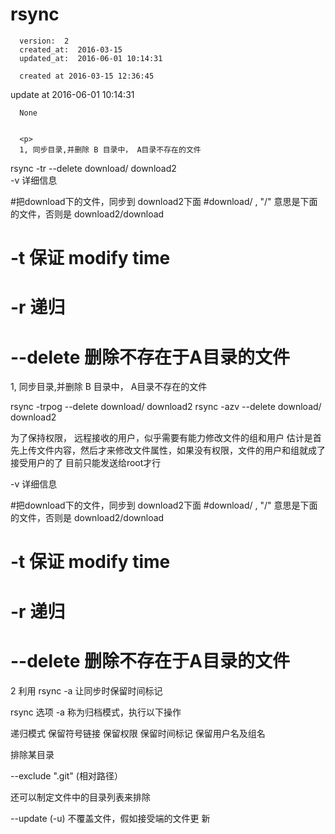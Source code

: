 
  # rsync

      version:  2
      created_at:  2016-03-15
      updated_at:  2016-06-01 10:14:31

      created at 2016-03-15 12:36:45 
update at 2016-06-01 10:14:31


      None


      <p>
      1, 同步目录,并删除 B 目录中， A目录不存在的文件



rsync -tr --delete  download/ download2  
-v 详细信息

#把download下的文件，同步到 download2下面
#download/ , "/" 意思是下面的文件，否则是 download2/download
# -t  保证 modify time
#  -r  递归
# --delete   删除不存在于A目录的文件



1, 同步目录,并删除 B 目录中， A目录不存在的文件

rsync -trpog --delete download/ download2 
rsync -azv --delete download/ download2 

为了保持权限， 远程接收的用户，似乎需要有能力修改文件的组和用户
估计是首先上传文件内容，然后才来修改文件属性，如果没有权限，文件的用户和组就成了接受用户的了
目前只能发送给root才行

-v 详细信息

#把download下的文件，同步到 download2下面
#download/ , "/" 意思是下面的文件，否则是 download2/download
# -t 保证 modify time
# -r 递归
# --delete 删除不存在于A目录的文件

2 利用 rsync -a 让同步时保留时间标记

rsync 选项 -a 称为归档模式，执行以下操作

递归模式
保留符号链接
保留权限
保留时间标记
保留用户名及组名


排除某目录

--exclude ".git" (相对路径）

还可以制定文件中的目录列表来排除


--update  (-u) 
  不覆盖文件，假如接受端的文件更 新
      </p>

  